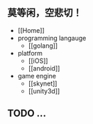 ## 莫等闲，空悲切！
* [[Home]]
* programming langauge
    - [[golang]]
* platform
    - [[iOS]]
    - [[android]]
* game engine
    - [[skynet]]
    - [[unity3d]]

## TODO ...